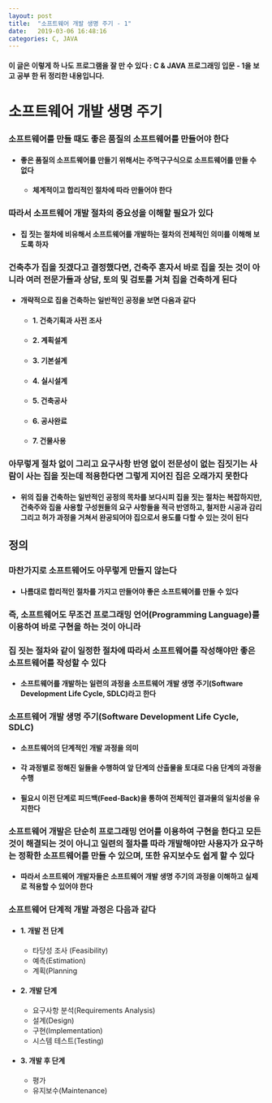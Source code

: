 ```yaml
---
layout: post
title:  "소프트웨어 개발 생명 주기 - 1"
date:   2019-03-06 16:48:16
categories: C, JAVA
---
```

#### 이 글은 이렇게 하 나도 프로그램을 잘 만 수 있다 : C & JAVA 프로그래밍 입문 - 1을 보고 공부 한 뒤 정리한 내용입니다.

# 소프트웨어 개발 생명 주기

### 소프트웨어를 만들 때도 좋은 품질의 소프트웨어를 만들어야 한다
- #### 좋은 품질의 소프트웨어를 만들기 위해서는 주먹구구식으로 소프트웨어를 만들 수 없다
    - #### 체계적이고 합리적인 절차에 따라 만들어야 한다

### 따라서 소프트웨어 개발 절차의 중요성을 이해할 필요가 있다
- #### 집 짓는 절차에 비유해서 소프트웨어를 개발하는 절차의 전체적인 의미를 이해해 보도록 하자

### 건축추가 집을 짓겠다고 결정했다면, 건축주 혼자서 바로 집을 짓는 것이 아니라 여러 전문가들과 상담, 토의 및 검토를 거쳐 집을 건축하게 된다
- #### 개략적으로 집을 건축하는 일반적인 공정을 보면 다음과 같다
    - #### 1. 건축기획과 사전 조사
    - #### 2. 계획설계
    - #### 3. 기본설계
    - #### 4. 실시설계
    - #### 5. 건축공사
    - #### 6. 공사완료
    - #### 7. 건물사용

### 아무렇게 절차 없이 그리고 요구사항 반영 없이 전문성이 없는 집짓기는 사람이 사는 집을 짓는데 적용한다면 그렇게 지어진 집은 오래가지 못한다
- #### 위의 집을 건축하는 일반적인 공정의 목차를 보다시피 집을 짓는 절차는 복잡하지만, 건축주와 집을 사용할 구성원들의 요구 사항들을 적극 반영하고, 철저한 시공과 감리 그리고 허가 과정을 거쳐서 완공되어야 집으로서 용도를 다할 수 있는 것이 된다

## 정의

### 마찬가지로 소프트웨어도 아무렇게 만들지 않는다
- #### 나름대로 합리적인 절차를 가지고 만들어야 좋은 소프트웨어를 만들 수 있다

### 즉, 소프트웨어도 무조건 프로그래밍 언어(Programming Language)를 이용하여 바로 구현을 하는 것이 아니라
### 집 짓는 절차와 같이 일정한 절차에 따라서 소프트웨어를 작성해야만 좋은 소프트웨어를 작성할 수 있다
- #### 소프트웨어를 개발하는 일련의 과정을 소프트웨어 개발 생명 주기(Software Development Life Cycle, SDLC)라고 한다

### 소프트웨어 개발 생명 주기(Software Development Life Cycle, SDLC)
- #### 소프트웨어의 단계적인 개발 과정을 의미
- #### 각 과정별로 정해진 일들을 수행하여 앞 단계의 산출물을 토대로 다음 단계의 과정을 수행
- #### 필요시 이전 단계로 피드백(Feed-Back)을 통하여 전체적인 결과물의 일치성을 유지한다

### 소프트웨어 개발은 단순히 프로그래밍 언어를 이용하여 구현을 한다고 모든 것이 해결되는 것이 아니고 일련의 절차를 따라 개발해야만 사용자가 요구하는 정확한 소프트웨어를 만들 수 있으며, 또한 유지보수도 쉽게 할 수 있다
- #### 따라서 소프트웨어 개발자들은 소프트웨어 개발 생명 주기의 과정을 이해하고 실제로 적용할 수 있어야 한다

### 소프트웨어 단계적 개발 과정은 다음과 같다
- #### 1. 개발 전 단계
    - 타당성 조사 (Feasibility)
    - 예측(Estimation)
    - 계획(Planning
    
- #### 2. 개발 단계
    - 요구사항 분석(Requirements Analysis)
    - 설계(Design)
    - 구현(Implementation)
    - 시스템 테스트(Testing)
    
- #### 3. 개발 후 단계
    - 평가
    - 유지보수(Maintenance)

